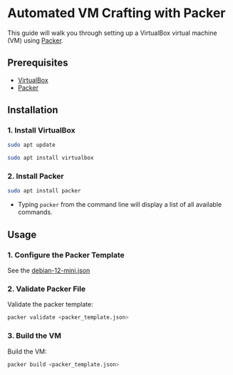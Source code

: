 # Automated VM Crafting with Packer

This guide will walk you through setting up a VirtualBox virtual machine (VM) using [Packer](https://www.packer.io/).

## Prerequisites

- [VirtualBox](https://www.virtualbox.org/)
- [Packer](https://www.packer.io/)

## Installation

### 1. Install VirtualBox

```sh
sudo apt update
```
```sh
sudo apt install virtualbox
```

### 2. Install Packer

```sh
sudo apt install packer
```

* Typing `packer` from the command line will display a list of all available commands.

## Usage

### 1. Configure the Packer Template

See the [debian-12-mini.json](debian-12-mini.json)

### 2. Validate Packer File

Validate the packer template:

```sh
packer validate <packer_template.json>
```

### 3. Build the VM

Build the VM:

```sh
packer build <packer_template.json>
```